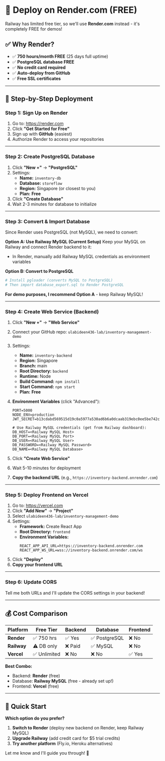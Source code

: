 # 🚀 Deploy on Render.com (FREE)

Railway has limited free tier, so we'll use **Render.com** instead - it's completely FREE for demos!

## ✅ Why Render?

- ✅ **750 hours/month FREE** (25 days full uptime)
- ✅ **PostgreSQL database FREE**
- ✅ **No credit card required**
- ✅ **Auto-deploy from GitHub**
- ✅ **Free SSL certificates**

---

## 🎯 Step-by-Step Deployment

### **Step 1: Sign Up on Render**

1. Go to: https://render.com
2. Click **"Get Started for Free"**
3. Sign up with **GitHub** (easiest)
4. Authorize Render to access your repositories

---

### **Step 2: Create PostgreSQL Database**

1. Click **"New +"** → **"PostgreSQL"**
2. Settings:
   - **Name:** `inventory-db`
   - **Database:** `storeflow`
   - **Region:** Singapore (or closest to you)
   - **Plan:** **Free**
3. Click **"Create Database"**
4. Wait 2-3 minutes for database to initialize

---

### **Step 3: Convert & Import Database**

Since Render uses PostgreSQL (not MySQL), we need to convert:

**Option A: Use Railway MySQL (Current Setup)**
Keep your MySQL on Railway and connect Render backend to it:
- In Render, manually add Railway MySQL credentials as environment variables

**Option B: Convert to PostgreSQL**
```powershell
# Install pgloader (converts MySQL to PostgreSQL)
# Then import database_export.sql to Render PostgreSQL
```

**For demo purposes, I recommend Option A** - keep Railway MySQL!

---

### **Step 4: Create Web Service (Backend)**

1. Click **"New +"** → **"Web Service"**
2. Connect your GitHub repo: `ulabideen436-lab/inventory-management-demo`
3. Settings:
   - **Name:** `inventory-backend`
   - **Region:** Singapore
   - **Branch:** main
   - **Root Directory:** `backend`
   - **Runtime:** Node
   - **Build Command:** `npm install`
   - **Start Command:** `npm start`
   - **Plan:** **Free**

4. **Environment Variables** (click "Advanced"):
   ```
   PORT=5000
   NODE_ENV=production
   JWT_SECRET=b13cdabd569515d19c0a5977a530ad6b6a0dcaab319ebc0ee5be742cb8e527c8
   
   # Use Railway MySQL credentials (get from Railway dashboard):
   DB_HOST=<Railway MySQL Host>
   DB_PORT=<Railway MySQL Port>
   DB_USER=<Railway MySQL User>
   DB_PASSWORD=<Railway MySQL Password>
   DB_NAME=<Railway MySQL Database>
   ```

5. Click **"Create Web Service"**
6. Wait 5-10 minutes for deployment
7. **Copy the backend URL** (e.g., `https://inventory-backend.onrender.com`)

---

### **Step 5: Deploy Frontend on Vercel**

1. Go to: https://vercel.com
2. Click **"Add New"** → **"Project"**
3. Select `ulabideen436-lab/inventory-management-demo`
4. Settings:
   - **Framework:** Create React App
   - **Root Directory:** `frontend`
   - **Environment Variables:**
     ```
     REACT_APP_API_URL=https://inventory-backend.onrender.com
     REACT_APP_WS_URL=wss://inventory-backend.onrender.com/ws
     ```
5. Click **"Deploy"**
6. **Copy your frontend URL**

---

### **Step 6: Update CORS**

Tell me both URLs and I'll update the CORS settings in your backend!

---

## 💰 Cost Comparison

| Platform | Free Tier | Backend | Database | Frontend |
|----------|-----------|---------|----------|----------|
| **Render** | ✅ 750 hrs | ✅ Yes | ✅ PostgreSQL | ❌ No |
| **Railway** | ⚠️ DB only | ❌ Paid | ✅ MySQL | ❌ No |
| **Vercel** | ✅ Unlimited | ❌ No | ❌ No | ✅ Yes |

**Best Combo:**
- Backend: **Render** (free)
- Database: **Railway MySQL** (free - already set up!)
- Frontend: **Vercel** (free)

---

## 🎯 Quick Start

**Which option do you prefer?**

1. **Switch to Render** (deploy new backend on Render, keep Railway MySQL)
2. **Upgrade Railway** (add credit card for $5 trial credits)
3. **Try another platform** (Fly.io, Heroku alternatives)

Let me know and I'll guide you through! 🚀
